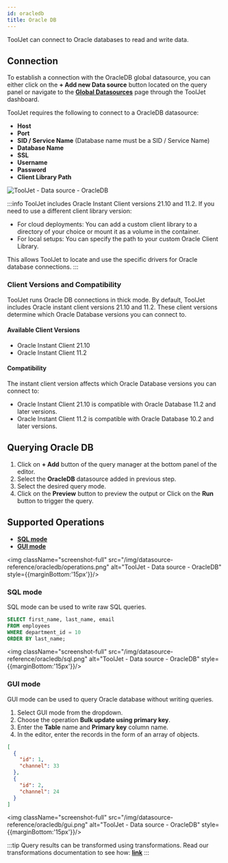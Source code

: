 ```yaml
---
id: oracledb
title: Oracle DB
---
```


ToolJet can connect to Oracle databases to read and write data.

<div style={{paddingTop:'24px'}}>

## Connection

To establish a connection with the OracleDB global datasource, you can either click on the **+ Add new Data source** button located on the query panel or navigate to the **[Global Datasources](/docs/data-sources/overview)** page through the ToolJet dashboard.

ToolJet requires the following to connect to a OracleDB datasource:

- **Host**
- **Port**
- **SID / Service Name** (Database name must be a SID / Service Name)
- **Database Name**
- **SSL**
- **Username**
- **Password**
- **Client Library Path**

<img className="screenshot-full" src="/img/datasource-reference/oracledb/oracleauth-v3.png" alt="ToolJet - Data source - OracleDB" />

:::info
ToolJet includes Oracle Instant Client versions 21.10 and 11.2. If you need to use a different client library version:
- For cloud deployments: You can add a custom client library to a directory of your choice or mount it as a volume in the container.
- For local setups: You can specify the path to your custom Oracle Client Library.

This allows ToolJet to locate and use the specific drivers for Oracle database connections.
:::

### Client Versions and Compatibility

ToolJet runs Oracle DB connections in thick mode. By default, ToolJet includes Oracle instant client versions 21.10 and 11.2. These client versions determine which Oracle Database versions you can connect to.

#### Available Client Versions
- Oracle Instant Client 21.10
- Oracle Instant Client 11.2

#### Compatibility
The instant client version affects which Oracle Database versions you can connect to:

- Oracle Instant Client 21.10 is compatible with Oracle Database 11.2 and later versions.
- Oracle Instant Client 11.2 is compatible with Oracle Database 10.2 and later versions.


</div>

<div style={{paddingTop:'24px'}}>

## Querying Oracle DB

1. Click on **+ Add** button of the query manager at the bottom panel of the editor.
2. Select the **OracleDB** datasource added in previous step.
3. Select the desired query mode.
4. Click on the **Preview** button to preview the output or Click on the **Run** button to trigger the query.

</div>

<div style={{paddingTop:'24px'}}>

## Supported Operations

- **[SQL mode](/docs/data-sources/oracledb#sql-mode)**
- **[GUI mode](/docs/data-sources/oracledb#gui-mode)**

<img className="screenshot-full" src="/img/datasource-reference/oracledb/operations.png" alt="ToolJet - Data source - OracleDB" style={{marginBottom:'15px'}}/>

### SQL mode

SQL mode can be used to write raw SQL queries.

```sql
SELECT first_name, last_name, email
FROM employees
WHERE department_id = 10
ORDER BY last_name;
```

<img className="screenshot-full" src="/img/datasource-reference/oracledb/sql.png" alt="ToolJet - Data source - OracleDB" style={{marginBottom:'15px'}}/>

### GUI mode

GUI mode can be used to query Oracle database without writing queries.

1. Select GUI mode from the dropdown.
2. Choose the operation **Bulk update using primary key**.
3. Enter the **Table** name and **Primary key** column name.
4. In the editor, enter the records in the form of an array of objects.
  
```json
[
  {
    "id": 1,
    "channel": 33
  },
  {
    "id": 2,
    "channel": 24
  }
]
```

<img className="screenshot-full" src="/img/datasource-reference/oracledb/gui.png" alt="ToolJet - Data source - OracleDB" style={{marginBottom:'15px'}}/>

:::tip
Query results can be transformed using transformations. Read our transformations documentation to see how: **[link](/docs/tutorial/transformations)**
:::

</div>
